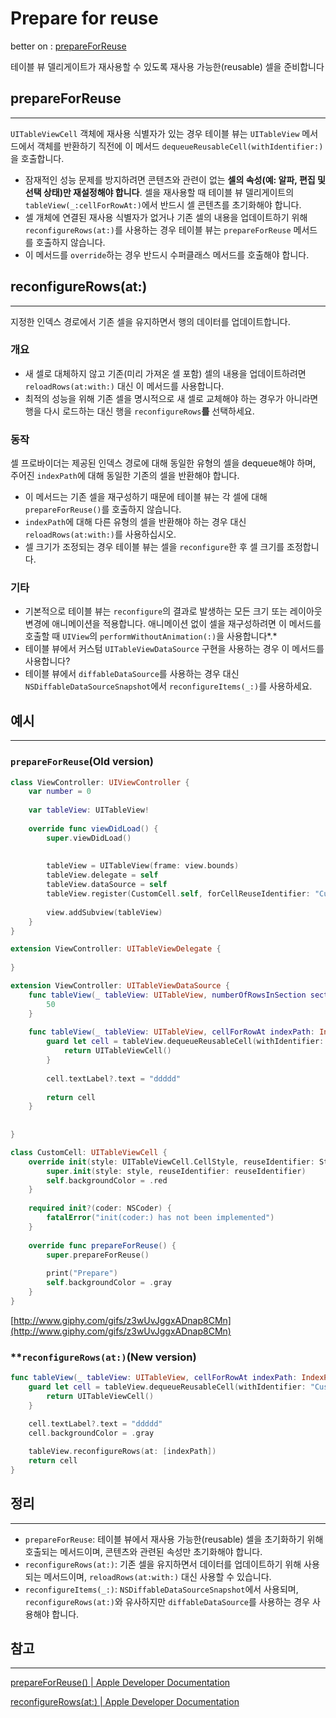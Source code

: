 # Prepare for reuse
better on : [prepareForReuse](https://www.notion.so/prepareForReuse-cfa1571b8ca141fdb9a0d64789066178) 

테이블 뷰 델리게이트가 재사용할 수 있도록 재사용 가능한(reusable) 셀을 준비합니다

## prepareForReuse

---

`UITableViewCell` 객체에 재사용 식별자가 있는 경우 테이블 뷰는 `UITableView` 메서드에서 객체를 반환하기 직전에 이 메서드 `dequeueReusableCell(withIdentifier:)`을 호출합니다. 

- 잠재적인 성능 문제를 방지하려면 콘텐츠와 관련이 없는 **셀의 속성(예: 알파, 편집 및 선택 상태)만 재설정해야 합니다**. 셀을 재사용할 때 테이블 뷰 델리게이트의 `tableView(_:cellForRowAt:)`에서 반드시 셀 콘텐츠를 초기화해야 합니다.
- 셀 개체에 연결된 재사용 식별자가 없거나 기존 셀의 내용을 업데이트하기 위해 `reconfigureRows(at:)`를 사용하는 경우 테이블 뷰는 `prepareForReuse` 메서드를 호출하지 않습니다.
- 이 메서드를 `override`하는 경우 반드시 수퍼클래스 메서드를 호출해야 합니다.

## ****reconfigureRows(at:)****

---

지정한 인덱스 경로에서 기존 셀을 유지하면서 행의 데이터를 업데이트합니다.

### 개요

- 새 셀로 대체하지 않고 기존(미리 가져온 셀 포함) 셀의 내용을 업데이트하려면 `reloadRows(at:with:)` 대신 이 메서드를 사용합니다.
- 최적의 성능을 위해 기존 셀을 명시적으로 새 셀로 교체해야 하는 경우가 아니라면 행을 다시 로드하는 대신 행을 `reconfigureRows`****를**** 선택하세요.

### 동작

셀 프로바이더는 제공된 인덱스 경로에 대해 동일한 유형의 셀을 dequeue해야 하며, 주어진 `indexPath`에 대해 동일한 기존의 셀을 반환해야 합니다. 

- 이 메서드는 기존 셀을 재구성하기 때문에 테이블 뷰는 각 셀에 대해 `prepareForReuse()`를 호출하지 않습니다.
- `indexPath`에 대해 다른 유형의 셀을 반환해야 하는 경우 대신 `reloadRows(at:with:)`를 사용하십시오.
- 셀 크기가 조정되는 경우 테이블 뷰는 셀을 `reconfigure`한 후 셀 크기를 조정합니다.

### 기타

- 기본적으로 테이블 뷰는 `reconfigure`의 결과로 발생하는 모든 크기 또는 레이아웃 변경에 애니메이션을 적용합니다. 애니메이션 없이 셀을 재구성하려면 이 메서드를 호출할 때 `UIView`의 `performWithoutAnimation(:)`을 사용합니다*.*
- 테이블 뷰에서 커스텀 `UITableViewDataSource` 구현을 사용하는 경우 이 메서드를 사용합니다?
- 테이블 뷰에서 `diffableDataSource`를 사용하는 경우 대신 `NSDiffableDataSourceSnapshot`에서 `reconfigureItems(_:)`를 사용하세요.

## 예시

---

### `prepareForReuse`(Old version)

```swift
class ViewController: UIViewController {
    var number = 0
    
    var tableView: UITableView!
    
    override func viewDidLoad() {
        super.viewDidLoad()
        
        
        tableView = UITableView(frame: view.bounds)
        tableView.delegate = self
        tableView.dataSource = self
        tableView.register(CustomCell.self, forCellReuseIdentifier: "CustomCell")
        
        view.addSubview(tableView)
    }
}

extension ViewController: UITableViewDelegate {
    
}

extension ViewController: UITableViewDataSource {
    func tableView(_ tableView: UITableView, numberOfRowsInSection section: Int) -> Int {
        50
    }
    
    func tableView(_ tableView: UITableView, cellForRowAt indexPath: IndexPath) -> UITableViewCell {
        guard let cell = tableView.dequeueReusableCell(withIdentifier: "CustomCell", for: indexPath) as? CustomCell else {
            return UITableViewCell()
        }
        
        cell.textLabel?.text = "ddddd"
        
        return cell
    }
    
    
}

class CustomCell: UITableViewCell {
    override init(style: UITableViewCell.CellStyle, reuseIdentifier: String?) {
        super.init(style: style, reuseIdentifier: reuseIdentifier)
        self.backgroundColor = .red
    }
    
    required init?(coder: NSCoder) {
        fatalError("init(coder:) has not been implemented")
    }
    
    override func prepareForReuse() {
        super.prepareForReuse()
        
        print("Prepare")
        self.backgroundColor = .gray
    }
}
```

[http://www.giphy.com/gifs/z3wUvJggxADnap8CMn](http://www.giphy.com/gifs/z3wUvJggxADnap8CMn)

### ****`reconfigureRows(at:)`(New version)**

```swift
func tableView(_ tableView: UITableView, cellForRowAt indexPath: IndexPath) -> UITableViewCell {
    guard let cell = tableView.dequeueReusableCell(withIdentifier: "CustomCell", for: indexPath) as? CustomCell else {
        return UITableViewCell()
    }
    
    cell.textLabel?.text = "ddddd"
    cell.backgroundColor = .gray

    tableView.reconfigureRows(at: [indexPath])
    return cell
}
```

## 정리

---

- `prepareForReuse`: 테이블 뷰에서 재사용 가능한(reusable) 셀을 초기화하기 위해 호출되는 메서드이며, 콘텐츠와 관련된 속성만 초기화해야 합니다.
- `reconfigureRows(at:)`: 기존 셀을 유지하면서 데이터를 업데이트하기 위해 사용되는 메서드이며, `reloadRows(at:with:)` 대신 사용할 수 있습니다.
- `reconfigureItems(_:)`: `NSDiffableDataSourceSnapshot`에서 사용되며, `reconfigureRows(at:)`와 유사하지만 `diffableDataSource`를 사용하는 경우 사용해야 합니다.

## 참고

---

[prepareForReuse() | Apple Developer Documentation](https://developer.apple.com/documentation/uikit/uitableviewcell/1623223-prepareforreuse)

[reconfigureRows(at:) | Apple Developer Documentation](https://developer.apple.com/documentation/uikit/uitableview/3801923-reconfigurerows)